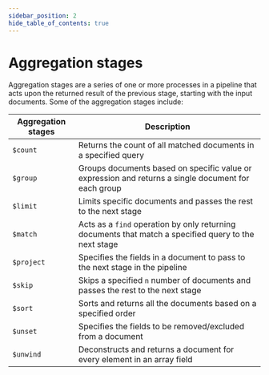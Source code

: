 ```yaml
---
sidebar_position: 2
hide_table_of_contents: true
---
```


# Aggregation stages

Aggregation stages are a series of one or more processes in a pipeline that acts upon the returned result of the previous stage, starting with the input documents.
Some of the aggregation stages include:

| Aggregation stages | Description                                                                                           |
| ------------------ | ----------------------------------------------------------------------------------------------------- |
| `$count`           | Returns the count of all matched documents in a specified query                                       |
| `$group`           | Groups documents based on specific value or expression and returns a single document for each group   |
| `$limit`           | Limits specific documents and passes the rest to the next stage                                       |
| `$match`           | Acts as a `find` operation by only returning documents that match a specified query to the next stage |
| `$project`         | Specifies the fields in a document to pass to the next stage in the pipeline                          |
| `$skip`            | Skips a specified `n` number of documents and passes the rest to the next stage                       |
| `$sort`            | Sorts and returns all the documents based on a specified order                                        |
| `$unset`           | Specifies the fields to be removed/excluded from a document                                           |
| `$unwind`          | Deconstructs and returns a document for every element in an array field                               |
